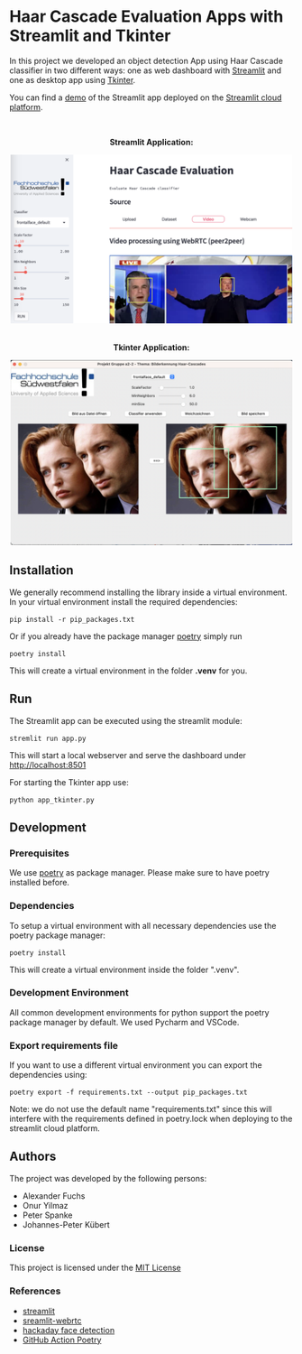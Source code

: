 # Haar Cascade Evaluation Apps with Streamlit and Tkinter

In this project we developed an object detection App using Haar Cascade classifier in two different ways: one as web dashboard with [Streamlit](https://streamlit.io/) and one as desktop app using [Tkinter](https://docs.python.org/3/library/tkinter.html). 

You can find a [demo](https://jk-fhswf-pki-a22-app-app-codcuk.streamlit.app/) of the Streamlit app deployed on the [Streamlit cloud platform](https://streamlit.io/cloud).

&nbsp;
<div align="center">

**Streamlit Application:**

<img src="doc/images/streamlit/video_example.png" width="500">

</br>
</br>

**Tkinter Application:**

<img src="doc/images/tkinter_example.png" width="500">

</div>

## Installation

We generally recommend installing the library inside a virtual environment. In your virtual environment install
the required dependencies:

```
pip install -r pip_packages.txt
```

Or if you already have the package manager [poetry](https://python-poetry.org/) simply run
```
poetry install
```

This will create a virtual environment in the folder **.venv** for you.

## Run

The Streamlit app can be executed using the streamlit module: 
```
stremlit run app.py
```
This will start a local webserver and serve the dashboard under [http://localhost:8501](http://localhost:8501)

For starting the Tkinter app use:

```
python app_tkinter.py
```

## Development

### Prerequisites

We use [poetry](https://python-poetry.org/) as package manager. Please make sure to have poetry installed before.


### Dependencies

To setup a virtual environment with all necessary dependencies use the poetry package manager:

```
poetry install
```

This will create a virtual environment inside the folder ".venv". 


### Development Environment

All common development environments for python support the poetry package manager by default. We used Pycharm and VSCode.


### Export requirements file

If you want to use a different virtual environment you can export the dependencies using:
```
poetry export -f requirements.txt --output pip_packages.txt
```
Note: we do not use the default name "requirements.txt" since this will interfere with the requirements defined in poetry.lock when deploying to the streamlit cloud platform.


## Authors

The project was developed by the following persons:


* Alexander Fuchs
* Onur Yilmaz
* Peter Spanke
* Johannes-Peter Kübert


### License

This project is licensed under the [MIT License](https://opensource.org/licenses/MIT)


### References


* [streamlit](https://streamlit.io/)
* [sreamlit-webrtc](https://github.com/whitphx/streamlit-webrtc)
* [hackaday face detection](https://hackaday.io/project/12384-autofan-automated-control-of-air-flow/log/41956-face-detection-using-a-haar-cascade-classifier)
* [GitHub Action Poetry](https://jacobian.org/til/github-actions-poetry/)